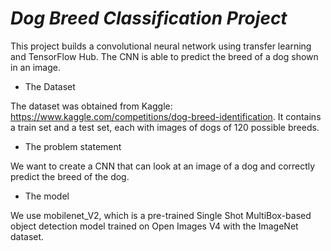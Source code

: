 # *Dog Breed Classification Project*
This project builds a convolutional neural network using transfer learning and TensorFlow Hub. The CNN is able to predict the breed of a dog shown in an image. 
* The Dataset

The dataset was obtained from Kaggle: https://www.kaggle.com/competitions/dog-breed-identification.
It contains a train set and a test set, each with images of dogs of 120 possible breeds. 
* The problem statement

We want to create a CNN that can look at an image of a dog and correctly predict the breed of the dog. 
* The model

We use mobilenet_V2, which is a pre-trained Single Shot MultiBox-based object detection model trained on Open Images V4 with the ImageNet dataset.
